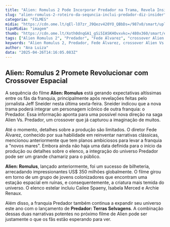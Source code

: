 ```yaml
---
title: "Alien: Romulus 2 Pode Incorporar Predador na Trama, Revela Insider"
slug: "alien-romulus-2-roteiro-da-sequncia-inclui-predador-diz-insider"
categoria: "FILMES"
midia: "https://cdn.ome.lt/qEl-lO7zr_J9Qezv420YO_QBbDs=/987x0/smart/uploads/conteudo/fotos/alienvspredador_9mNu5Iw.jpg"
tipoMidia: "imagem"
thumb: "https://cdn.ome.lt/Xoth0dnqGA1_gSi5IASKHOvxvkc=/480x360/smart/extras/conteudos/alienvspredador_OTHn58e.jpg"
tags: ["Alien Romulus 2", "Predador", "Fede Álvarez", "crossover Alien Vs. Predador", "franquia Alien", "franquia Predador", "cinema"]
keywords: "Alien Romulus 2, Predador, Fede Álvarez, crossover Alien Vs. Predador, franquia Alien, franquia Predador, cinema"
author: "Ana Luiza"
data: "2025-04-26T14:16:05.083Z"
---
```


## Alien: Romulus 2 Promete Revolucionar com Crossover Espacial

A sequência do filme **Alien: Romulus** está gerando expectativas altíssimas entre os fãs da franquia, principalmente após revelações feitas pelo jornalista Jeff Sneider nesta última sexta-feira. Sneider indicou que a nova trama poderá integrar um personagem icônico de outra franquia: o Predador. Essa informação aponta para uma possível nova direção na saga Alien Vs. Predador, um crossover que já capturou a imaginação de muitos.

Até o momento, detalhes sobre a produção são limitados. O diretor Fede Álvarez, conhecido por sua habilidade em reinventar narrativas clássicas, mencionou anteriormente que tem planos ambiciosos para levar a franquia a "novos mares". Embora ainda não haja uma data definida para o início da produção ou detalhes sobre o elenco, a integração do universo Predador pode ser um grande chamariz para o público.

**Alien: Romulus**, lançado anteriormente, foi um sucesso de bilheteria, arrecadando impressionantes US$ 350 milhões globalmente. O filme girou em torno de um grupo de jovens colonizadores que encontram uma estação espacial em ruínas, e consequentemente, a criatura mais temida do universo. O elenco estelar incluiu Cailee Spaeny, Isabela Merced e Archie Renaux.

Além disso, a franquia Predador também continua a expandir seu universo este ano com o lançamento de **Predador: Terras Selvagens**. A combinação dessas duas narrativas potentes no próximo filme de Alien pode ser justamente o que os fãs estão esperando para ver.